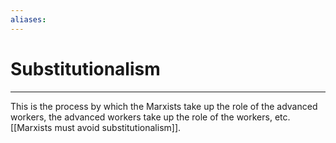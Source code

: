 ```yaml
---
aliases: 
---
```

# Substitutionalism
---
This is the process by which the Marxists take up the role of the advanced workers, the advanced workers take up the role of the workers, etc. [[Marxists must avoid substitutionalism]]. 